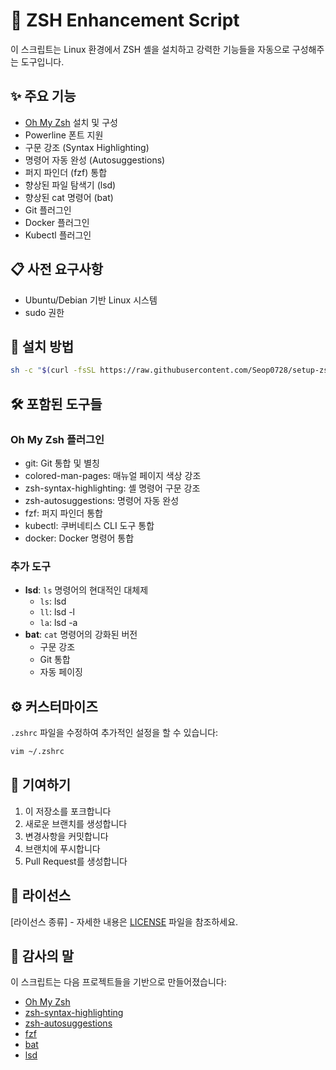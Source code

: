 # 🚀 ZSH Enhancement Script

이 스크립트는 Linux 환경에서 ZSH 셸을 설치하고 강력한 기능들을 자동으로 구성해주는 도구입니다.

## ✨ 주요 기능

- [Oh My Zsh](https://ohmyz.sh/) 설치 및 구성
- Powerline 폰트 지원
- 구문 강조 (Syntax Highlighting)
- 명령어 자동 완성 (Autosuggestions)
- 퍼지 파인더 (fzf) 통합
- 향상된 파일 탐색기 (lsd)
- 향상된 cat 명령어 (bat)
- Git 플러그인
- Docker 플러그인
- Kubectl 플러그인

## 📋 사전 요구사항

- Ubuntu/Debian 기반 Linux 시스템
- sudo 권한

## 🚀 설치 방법

```bash
sh -c "$(curl -fsSL https://raw.githubusercontent.com/Seop0728/setup-zsh/main/setup-zsh.sh)"
```

## 🛠️ 포함된 도구들

### Oh My Zsh 플러그인
- git: Git 통합 및 별칭
- colored-man-pages: 매뉴얼 페이지 색상 강조
- zsh-syntax-highlighting: 셸 명령어 구문 강조
- zsh-autosuggestions: 명령어 자동 완성
- fzf: 퍼지 파인더 통합
- kubectl: 쿠버네티스 CLI 도구 통합
- docker: Docker 명령어 통합

### 추가 도구
- **lsd**: `ls` 명령어의 현대적인 대체제
  - `ls`: lsd
  - `ll`: lsd -l
  - `la`: lsd -a
- **bat**: `cat` 명령어의 강화된 버전
  - 구문 강조
  - Git 통합
  - 자동 페이징

## ⚙️ 커스터마이즈

`.zshrc` 파일을 수정하여 추가적인 설정을 할 수 있습니다:
```bash
vim ~/.zshrc
```

## 🤝 기여하기

1. 이 저장소를 포크합니다
2. 새로운 브랜치를 생성합니다
3. 변경사항을 커밋합니다
4. 브랜치에 푸시합니다
5. Pull Request를 생성합니다

## 📝 라이선스

[라이선스 종류] - 자세한 내용은 [LICENSE](https://opensource.org/license/mit) 파일을 참조하세요.

## 🙏 감사의 말

이 스크립트는 다음 프로젝트들을 기반으로 만들어졌습니다:
- [Oh My Zsh](https://ohmyz.sh/)
- [zsh-syntax-highlighting](https://github.com/zsh-users/zsh-syntax-highlighting)
- [zsh-autosuggestions](https://github.com/zsh-users/zsh-autosuggestions)
- [fzf](https://github.com/junegunn/fzf)
- [bat](https://github.com/sharkdp/bat)
- [lsd](https://github.com/lsd-rs/lsd)
